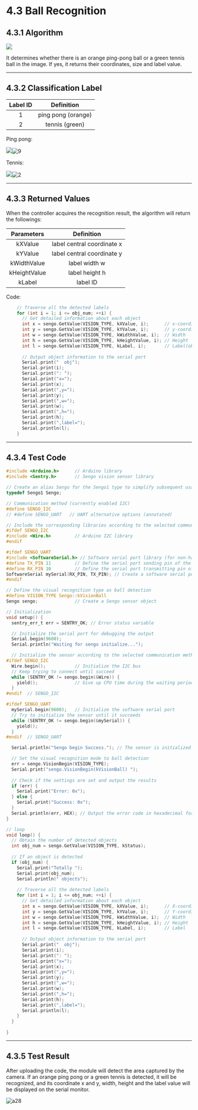 # 4.3 Ball Recognition

## 4.3.1 Algorithm

![](./media/7.png)

It determines whether there is an orange ping-pong ball or a green tennis ball in the image. If yes, it returns their coordinates, size and label value.

----------

## 4.3.2 Classification Label

| Label ID |     Definition     |
| :------: | :----------------: |
|    1     | ping pong (orange) |
|    2     |   tennis (green)   |

Ping pong:

![](./media/7.png)![9](./media/9.png)

Tennis:

![](./media/8.png)![2](./media/2.png)

---------------

## 4.3.3 Returned Values

When the controller acquires the recognition result, the algorithm will return the followings:

|  Parameters  |         Definition         |
| :----------: | :------------------------: |
|   kXValue    | label central coordinate x |
|   kYValue    | label central coordinate y |
| kWidthValue  |       label width w        |
| kHeightValue |       label height h       |
|    kLabel    |          label ID          |

Code:

```c
    // Traverse all the detected labels
    for (int i = 1; i <= obj_num; ++i) {
      // Get detailed information about each object
      int x = sengo.GetValue(VISION_TYPE, kXValue, i);      // x-coordinate
      int y = sengo.GetValue(VISION_TYPE, kYValue, i);      // y-coordinate
      int w = sengo.GetValue(VISION_TYPE, kWidthValue, i);  // Width
      int h = sengo.GetValue(VISION_TYPE, kHeightValue, i); // Height
      int l = sengo.GetValue(VISION_TYPE, kLabel, i);       // Label(object type)
      
      // Output object information to the serial port
      Serial.print("  obj");
      Serial.print(i);
      Serial.print(": ");
      Serial.print("x=");
      Serial.print(x);
      Serial.print(",y=");
      Serial.print(y);
      Serial.print(",w=");
      Serial.print(w);
      Serial.print(",h=");
      Serial.print(h);
      Serial.print(",label=");
      Serial.println(l);
    }
```

----------

## 4.3.4 Test Code

```c
#include <Arduino.h>      // Arduino library
#include <Sentry.h>       // Sengo vision sensor library

// Create an alias Sengo for the Sengo1 type to simplify subsequent usage
typedef Sengo1 Sengo;

// Communication method (currently enabled I2C)
#define SENGO_I2C
// #define SENGO_UART   // UART alternative options (annotated)

// Include the corresponding libraries according to the selected communication method
#ifdef SENGO_I2C
#include <Wire.h>         // Arduino I2C library
#endif

#ifdef SENGO_UART
#include <SoftwareSerial.h> // Software serial port library (for non-hardware serial ports)
#define TX_PIN 11         // Define the serial port sending pin of the software
#define RX_PIN 10         // Define the serial port transmitting pin of the software
SoftwareSerial mySerial(RX_PIN, TX_PIN); // Create a software serial port object
#endif

// Define the visual recognition type as ball detection
#define VISION_TYPE Sengo::kVisionBall
Sengo sengo;              // Create a Sengo sensor object

// Initialization
void setup() {
  sentry_err_t err = SENTRY_OK; // Error status variable

  // Initialize the serial port for debugging the output
  Serial.begin(9600);
  Serial.println("Waiting for sengo initialize...");

  // Initialize the sensor according to the selected communication method
#ifdef SENGO_I2C
  Wire.begin();           // Initialize the I2C bus
  // Keep trying to connect until succeed
  while (SENTRY_OK != sengo.begin(&Wire)) { 
    yield();              // Give up CPU time during the waiting period to prevent the watchdog from resetting
  }
#endif  // SENGO_I2C

#ifdef SENGO_UART
  mySerial.begin(9600);   // Initialize the software serial port
  // Try to initialize the sensor until it succeeds
  while (SENTRY_OK != sengo.begin(&mySerial)) { 
    yield();
  }
#endif  // SENGO_UART

  Serial.println("Sengo begin Success."); // The sensor is initialized

  // Set the visual recognition mode to ball detection
  err = sengo.VisionBegin(VISION_TYPE);
  Serial.print("sengo.VisionBegin(kVisionBall) ");
  
  // Check if the settings are set and output the results
  if (err) {
    Serial.print("Error: 0x");
  } else {
    Serial.print("Success: 0x");
  }
  Serial.println(err, HEX); // Output the error code in hexadecimal format
}

// loop
void loop() {
  // Obtain the number of detected objects
  int obj_num = sengo.GetValue(VISION_TYPE, kStatus);
  
  // If an object is detected
  if (obj_num) {
    Serial.print("Totally ");
    Serial.print(obj_num);
    Serial.println(" objects");
    
    // Traverse all the detected labels
    for (int i = 1; i <= obj_num; ++i) {
      // Get detailed information about each object
      int x = sengo.GetValue(VISION_TYPE, kXValue, i);      // X-coordinate
      int y = sengo.GetValue(VISION_TYPE, kYValue, i);      // Y-coordinate
      int w = sengo.GetValue(VISION_TYPE, kWidthValue, i);  // Width
      int h = sengo.GetValue(VISION_TYPE, kHeightValue, i); // Height
      int l = sengo.GetValue(VISION_TYPE, kLabel, i);       // Label
      
      // Output object information to the serial port
      Serial.print("  obj");
      Serial.print(i);
      Serial.print(": ");
      Serial.print("x=");
      Serial.print(x);
      Serial.print(",y=");
      Serial.print(y);
      Serial.print(",w=");
      Serial.print(w);
      Serial.print(",h=");
      Serial.print(h);
      Serial.print(",label=");
      Serial.println(l);
    }
  }
  
}
```

-----------

## 4.3.5 Test Result

After uploading the code, the module will detect the area captured by the camera. If an orange ping pong or a green tennis is detected, it will be recognized, and its coordinate x and y, width, height and the label value will be displayed on the serial monitor.

![a28](./media/a28.png)

